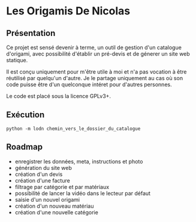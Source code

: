# Les Origamis De Nicolas

## Présentation

Ce projet est sensé devenir à terme, un outil de gestion d'un catalogue
d'origami, avec possibilité d'établir un pré-devis et de génerer un site web
statique.

Il est conçu uniquement pour m'être utile à moi et n'a pas vocation à être
réutilisé par quelqu'un d'autre.
Je le partage uniquement au cas où son code puisse être d'un quelconque intéret
pour d'autres personnes.

Le code est placé sous la licence GPLv3+.

## Exécution

```
python -m lodn chemin_vers_le_dossier_du_catalogue
```

## Roadmap

* enregistrer les données, meta, instructions et photo
* génération du site web
* création d'un devis
* création d'une facture
* filtrage par catégorie et par matériaux
* possibilité de lancer la vidéo dans le lecteur par défaut
* saisie d'un nouvel origami
* création d'un nouveau matériau
* création d'une nouvelle catégorie
